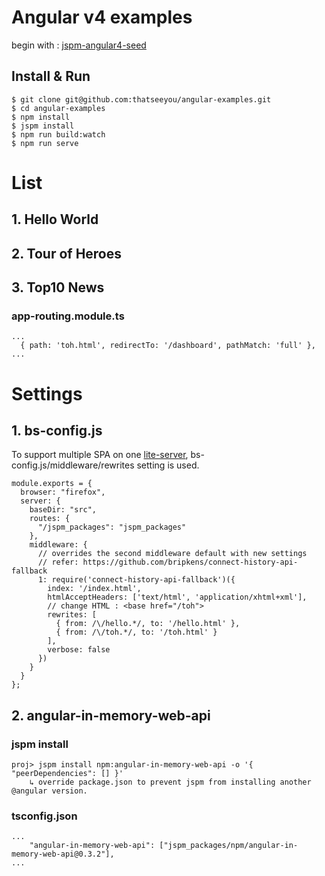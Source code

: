 # Angular v4 examples
begin with : [jspm-angular4-seed](https://github.com/thatseeyou/jspm-angular4-seed)

## Install & Run
```
$ git clone git@github.com:thatseeyou/angular-examples.git
$ cd angular-examples
$ npm install
$ jspm install
$ npm run build:watch
$ npm run serve
```

# List

## 1. Hello World

## 2. Tour of Heroes

## 3. Top10 News

### app-routing.module.ts
```
...
  { path: 'toh.html', redirectTo: '/dashboard', pathMatch: 'full' },
...
```

# Settings
## 1. bs-config.js
To support multiple SPA on one [lite-server](https://github.com/johnpapa/lite-server), bs-config.js/middleware/rewrites setting is used.

```
module.exports = {
  browser: "firefox",
  server: {
    baseDir: "src",
    routes: {
      "/jspm_packages": "jspm_packages"
    },
    middleware: {
      // overrides the second middleware default with new settings
      // refer: https://github.com/bripkens/connect-history-api-fallback
      1: require('connect-history-api-fallback')({
        index: '/index.html',
        htmlAcceptHeaders: ['text/html', 'application/xhtml+xml'],
        // change HTML : <base href="/toh">
        rewrites: [
          { from: /\/hello.*/, to: '/hello.html' },
          { from: /\/toh.*/, to: '/toh.html' }
        ],
        verbose: false
      })
    }
  }
};
```
## 2. angular-in-memory-web-api
### jspm install
```
proj> jspm install npm:angular-in-memory-web-api -o '{ "peerDependencies": [] }'
    ↳ override package.json to prevent jspm from installing another @angular version.
```

### tsconfig.json
```
...
	"angular-in-memory-web-api": ["jspm_packages/npm/angular-in-memory-web-api@0.3.2"],
...
```